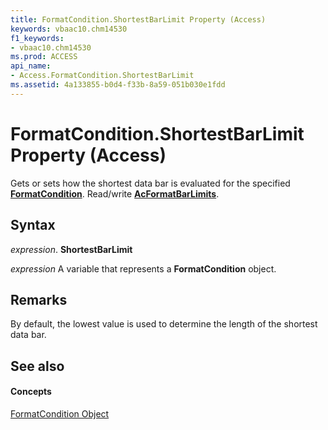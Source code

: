 ```yaml
---
title: FormatCondition.ShortestBarLimit Property (Access)
keywords: vbaac10.chm14530
f1_keywords:
- vbaac10.chm14530
ms.prod: ACCESS
api_name:
- Access.FormatCondition.ShortestBarLimit
ms.assetid: 4a133855-b0d4-f33b-8a59-051b030e1fdd
---
```



# FormatCondition.ShortestBarLimit Property (Access)

Gets or sets how the shortest data bar is evaluated for the specified  **[FormatCondition](formatcondition-object-access.md)**. Read/write **[AcFormatBarLimits](acformatbarlimits-enumeration-access.md)**.


## Syntax

 _expression_. **ShortestBarLimit**

 _expression_ A variable that represents a **FormatCondition** object.


## Remarks

By default, the lowest value is used to determine the length of the shortest data bar.


## See also


#### Concepts


[FormatCondition Object](formatcondition-object-access.md)


